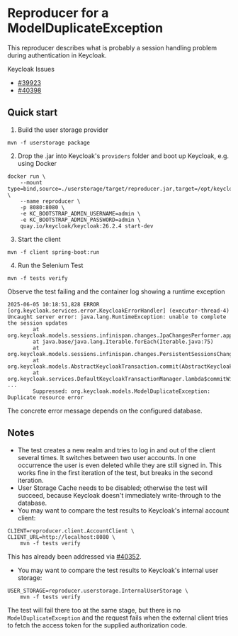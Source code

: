 # Reproducer for a ModelDuplicateException

This reproducer describes what is probably a session handling problem during authentication in Keycloak.

Keycloak Issues
* [#39923](https://github.com/keycloak/keycloak/issues/39923)
* [#40398](https://github.com/keycloak/keycloak/issues/40398)

## Quick start

1. Build the user storage provider
```
mvn -f userstorage package
```
2. Drop the .jar into Keycloak's `providers` folder and boot up Keycloak, e.g. using Docker
```
docker run \
    --mount type=bind,source=./userstorage/target/reproducer.jar,target=/opt/keycloak/providers/reproducer.jar \
    --name reproducer \
    -p 8080:8080 \
    -e KC_BOOTSTRAP_ADMIN_USERNAME=admin \
    -e KC_BOOTSTRAP_ADMIN_PASSWORD=admin \
    quay.io/keycloak/keycloak:26.2.4 start-dev
```
3. Start the client
```
mvn -f client spring-boot:run
```
4. Run the Selenium Test
```
mvn -f tests verify
```
Observe the test failing and the container log showing a runtime exception
```
2025-06-05 10:18:51,828 ERROR [org.keycloak.services.error.KeycloakErrorHandler] (executor-thread-4) Uncaught server error: java.lang.RuntimeException: unable to complete the session updates
        at org.keycloak.models.sessions.infinispan.changes.JpaChangesPerformer.applyChanges(JpaChangesPerformer.java:112)
        at java.base/java.lang.Iterable.forEach(Iterable.java:75)
        at org.keycloak.models.sessions.infinispan.changes.PersistentSessionsChangelogBasedTransaction.commitImpl(PersistentSessionsChangelogBasedTransaction.java:222)
        at org.keycloak.models.AbstractKeycloakTransaction.commit(AbstractKeycloakTransaction.java:46)
        at org.keycloak.services.DefaultKeycloakTransactionManager.lambda$commitWithTracing$0(DefaultKeycloakTransactionManager.java:169)
...
        Suppressed: org.keycloak.models.ModelDuplicateException: Duplicate resource error
```
The concrete error message depends on the configured database.

## Notes

- The test creates a new realm and tries to log in and out of the client several times. It switches between two user accounts. In one occurrence the user is even deleted while they are still signed in. This works fine in the first iteration of the test, but breaks in the second iteration.
- User Storage Cache needs to be disabled; otherwise the test will succeed, because Keycloak doesn't immediately write-through to the database.
- You may want to compare the test results to Keycloak's internal account client:
```
CLIENT=reproducer.client.AccountClient \
CLIENT_URL=http://localhost:8080 \
    mvn -f tests verify
```
This has already been addressed via [#40352](https://github.com/keycloak/keycloak/pull/40352).
- You may want to compare the test results to Keycloak's internal user storage:
```
USER_STORAGE=reproducer.userstorage.InternalUserStorage \
    mvn -f tests verify
```
The test will fail there too at the same stage, but there is no `ModelDuplicateException` and the request fails
when the external client tries to fetch the access token for the supplied authorization code.

